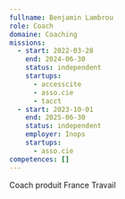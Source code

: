 ```yaml
---
fullname: Benjamin Lambrou
role: Coach
domaine: Coaching
missions:
  - start: 2022-03-28
    end: 2024-06-30
    status: independent
    startups:
      - accesscite
      - asso.cie
      - tacct
  - start: 2023-10-01
    end: 2025-06-30
    status: independent
    employer: Inops
    startups:
      - asso.cie
competences: []
---
```


Coach produit France Travail
